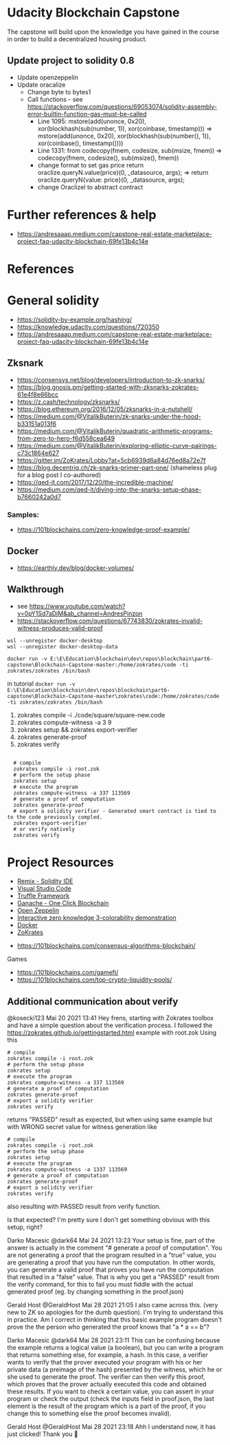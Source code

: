 # Udacity Blockchain Capstone

The capstone will build upon the knowledge you have gained in the course in order to build a decentralized housing product. 

## Update project to solidity 0.8
- Update openzeppelin
- Update oracalize 
  - Change byte to bytes1
  - Call functions - see https://stackoverflow.com/questions/69053074/solidity-assembly-error-builtin-function-gas-must-be-called
    - Line 1095: mstore(add(unonce, 0x20), xor(blockhash(sub(number, 1)), xor(coinbase, timestamp))) => mstore(add(unonce, 0x20), xor(blockhash(sub(number(), 1)), xor(coinbase(), timestamp())))
    - Line 1331: from codecopy(fmem, codesize, sub(msize, fmem)) => codecopy(fmem, codesize(), sub(msize(), fmem))
    - change format to set gas price return oraclize.queryN.value(price)(0, _datasource, args); => return oraclize.queryN{value: price}(0, _datasource, args);
    - change OraclizeI to abstract contract
# Further references & help
- https://andresaaap.medium.com/capstone-real-estate-marketplace-project-faq-udacity-blockchain-69fe13b4c14e

# References
# General solidity
- https://solidity-by-example.org/hashing/
- https://knowledge.udacity.com/questions/720350
- https://andresaaap.medium.com/capstone-real-estate-marketplace-project-faq-udacity-blockchain-69fe13b4c14e
## Zksnark
- https://consensys.net/blog/developers/introduction-to-zk-snarks/
- https://blog.gnosis.pm/getting-started-with-zksnarks-zokrates-61e4f8e66bcc
- https://z.cash/technology/zksnarks/
- https://blog.ethereum.org/2016/12/05/zksnarks-in-a-nutshell/
- https://medium.com/@VitalikButerin/zk-snarks-under-the-hood-b33151a013f6
- https://medium.com/@VitalikButerin/quadratic-arithmetic-programs-from-zero-to-hero-f6d558cea649
- https://medium.com/@VitalikButerin/exploring-elliptic-curve-pairings-c73c1864e627
- https://gitter.im/ZoKrates/Lobby?at=5cb6939d6a84d76ed8a72e7f
- https://blog.decentriq.ch/zk-snarks-primer-part-one/ (shameless plug for a blog post I co-authored)
- https://qed-it.com/2017/12/20/the-incredible-machine/
- https://medium.com/qed-it/diving-into-the-snarks-setup-phase-b7660242a0d7

### Samples:
- https://101blockchains.com/zero-knowledge-proof-example/

## Docker
- https://earthly.dev/blog/docker-volumes/

## Walkthrough
- see https://www.youtube.com/watch?v=0pY1Sd7aDjM&ab_channel=AndresPinzon
- https://stackoverflow.com/questions/67743830/zokrates-invalid-witness-produces-valid-proof
````
wsl --unregister docker-desktop
wsl --unregister docker-desktop-data
````

``docker run -v E:\E\Education\blockchain\dev\repos\blockchain\part6-capstone\Blockchain-Capstone-master:/home/zokrates/code -ti zokrates/zokrates /bin/bash``

in tutorial ``docker run -v E:\E\Education\blockchain\dev\repos\blockchain\part6-capstone\Blockchain-Capstone-master\zokrates\code:/home/zokrates/code -ti zokrates/zokrates /bin/bash``

1. zokrates compile -i ./code/square/square-new.code
2. zokrates compute-witness -a 3 9
3. zokrates setup && zokrates export-verifier
4. zokrates generate-proof
5. zokrates verify


````
  
  # compile
  zokrates compile -i root.zok
  # perform the setup phase
  zokrates setup
  # execute the program
  zokrates compute-witness -a 337 113569
  # generate a proof of computation
  zokrates generate-proof
  # export a solidity verifier - Generated smart contract is tied to to the code previously compled.
  zokrates export-verifier
  # or verify natively
  zokrates verify
````

# Project Resources

* [Remix - Solidity IDE](https://remix.ethereum.org/)
* [Visual Studio Code](https://code.visualstudio.com/)
* [Truffle Framework](https://truffleframework.com/)
* [Ganache - One Click Blockchain](https://truffleframework.com/ganache)
* [Open Zeppelin ](https://openzeppelin.org/)
* [Interactive zero knowledge 3-colorability demonstration](http://web.mit.edu/~ezyang/Public/graph/svg.html)
* [Docker](https://docs.docker.com/install/)
* [ZoKrates](https://github.com/Zokrates/ZoKrates)


- https://101blockchains.com/consensus-algorithms-blockchain/


Games
- https://101blockchains.com/gamefi/
- https://101blockchains.com/top-crypto-liquidity-pools/

## Additional communication about verify
@kosecki123 Mai 20 2021 13:41
Hey frens, starting with Zokrates toolbox and have a simple question about the verification process.
I followed the https://zokrates.github.io/gettingstarted.html example with root.zok
Using this
````
# compile
zokrates compile -i root.zok
# perform the setup phase
zokrates setup
# execute the program
zokrates compute-witness -a 337 113569
# generate a proof of computation
zokrates generate-proof
# export a solidity verifier
zokrates verify
````
returns "PASSED" result as expected, but when using same example but with WRONG secret value for witness generation like
````
# compile
zokrates compile -i root.zok
# perform the setup phase
zokrates setup
# execute the program
zokrates compute-witness -a 1337 113569
# generate a proof of computation
zokrates generate-proof
# export a solidity verifier
zokrates verify
````
also resulting with PASSED result from verify function.

Is that expected? I'm pretty sure I don't get something obvious with this setup, right?


Darko Macesic
@dark64
Mai 24 2021 13:23
Your setup is fine, part of the answer is actually in the comment "# generate a proof of computation". You are not generating a proof that the program resulted in a "true" value, you are generating a proof that you have run the computation. In other words, you can generate a valid proof that proves you have run the computation that resulted in a "false" value. That is why you get a "PASSED" result from the verify command, for this to fail you must fiddle with the actual generated proof (eg. by changing something in the proof.json)

Gerald Host
@GeraldHost
Mai 28 2021 21:05
I also came across this. (very new to ZK so apologies for the dumb question). I'm trying to understand this in practice. Am I correct in thinking that this basic example program doesn't prove the the person who generated the proof knows that "a * a == b"?

Darko Macesic
@dark64
Mai 28 2021 23:11
This can be confusing because the example returns a logical value (a boolean), but you can write a program that returns something else, for example, a hash. In this case, a verifier wants to verify that the prover executed your program with his or her private data (a preimage of the hash) presented by the witness, which he or she used to generate the proof. The verifier can then verify this proof, which proves that the prover actually executed this code and obtained these results. If you want to check a certain value, you can assert in your program or check the output (check the inputs field in proof.json, the last element is the result of the program which is a part of the proof, if you change this to something else the proof becomes invalid).

Gerald Host
@GeraldHost
Mai 28 2021 23:18
Ahh I understand now, it has just clicked! Thank you 🙌
